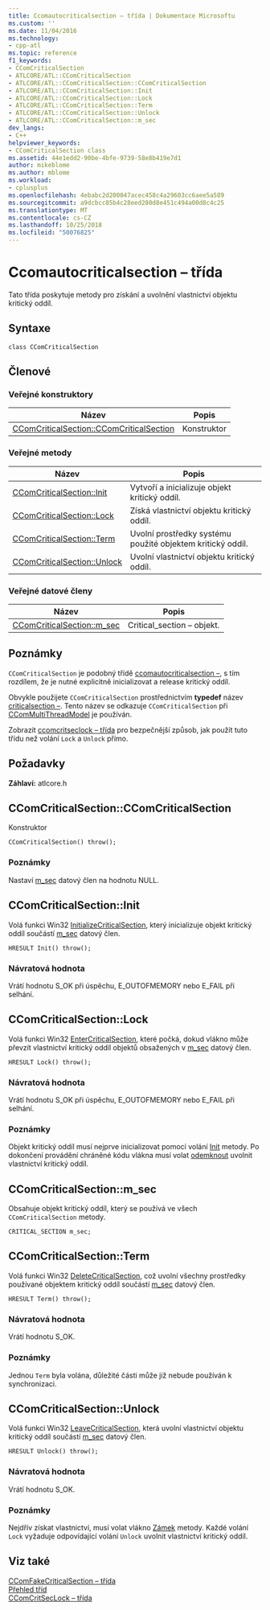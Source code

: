 ```yaml
---
title: Ccomautocriticalsection – třída | Dokumentace Microsoftu
ms.custom: ''
ms.date: 11/04/2016
ms.technology:
- cpp-atl
ms.topic: reference
f1_keywords:
- CComCriticalSection
- ATLCORE/ATL::CComCriticalSection
- ATLCORE/ATL::CComCriticalSection::CComCriticalSection
- ATLCORE/ATL::CComCriticalSection::Init
- ATLCORE/ATL::CComCriticalSection::Lock
- ATLCORE/ATL::CComCriticalSection::Term
- ATLCORE/ATL::CComCriticalSection::Unlock
- ATLCORE/ATL::CComCriticalSection::m_sec
dev_langs:
- C++
helpviewer_keywords:
- CComCriticalSection class
ms.assetid: 44e1edd2-90be-4bfe-9739-58e8b419e7d1
author: mikeblome
ms.author: mblome
ms.workload:
- cplusplus
ms.openlocfilehash: 4ebabc2d200047acec458c4a29603cc6aee5a589
ms.sourcegitcommit: a9dcbcc85b4c28eed280d8e451c494a00d8c4c25
ms.translationtype: MT
ms.contentlocale: cs-CZ
ms.lasthandoff: 10/25/2018
ms.locfileid: "50076825"
---
```

# <a name="ccomcriticalsection-class"></a>Ccomautocriticalsection – třída

Tato třída poskytuje metody pro získání a uvolnění vlastnictví objektu kritický oddíl.

## <a name="syntax"></a>Syntaxe

```
class CComCriticalSection
```

## <a name="members"></a>Členové

### <a name="public-constructors"></a>Veřejné konstruktory

|Název|Popis|
|----------|-----------------|
|[CComCriticalSection::CComCriticalSection](#ccomcriticalsection)|Konstruktor|

### <a name="public-methods"></a>Veřejné metody

|Název|Popis|
|----------|-----------------|
|[CComCriticalSection::Init](#init)|Vytvoří a inicializuje objekt kritický oddíl.|
|[CComCriticalSection::Lock](#lock)|Získá vlastnictví objektu kritický oddíl.|
|[CComCriticalSection::Term](#term)|Uvolní prostředky systému použité objektem kritický oddíl.|
|[CComCriticalSection::Unlock](#unlock)|Uvolní vlastnictví objektu kritický oddíl.|

### <a name="public-data-members"></a>Veřejné datové členy

|Název|Popis|
|----------|-----------------|
|[CComCriticalSection::m_sec](#m_sec)|Critical_section – objekt.|

## <a name="remarks"></a>Poznámky

`CComCriticalSection` je podobný třídě [ccomautocriticalsection –](../../atl/reference/ccomautocriticalsection-class.md), s tím rozdílem, že je nutné explicitně inicializovat a release kritický oddíl.

Obvykle použijete `CComCriticalSection` prostřednictvím **typedef** název [criticalsection –](ccommultithreadmodel-class.md#criticalsection). Tento název se odkazuje `CComCriticalSection` při [CComMultiThreadModel](../../atl/reference/ccommultithreadmodel-class.md) je používán.

Zobrazit [ccomcritseclock – třída](../../atl/reference/ccomcritseclock-class.md) pro bezpečnější způsob, jak použít tuto třídu než volání `Lock` a `Unlock` přímo.

## <a name="requirements"></a>Požadavky

**Záhlaví:** atlcore.h

##  <a name="ccomcriticalsection"></a>  CComCriticalSection::CComCriticalSection

Konstruktor

```
CComCriticalSection() throw();
```

### <a name="remarks"></a>Poznámky

Nastaví [m_sec](#m_sec) datový člen na hodnotu NULL.

##  <a name="init"></a>  CComCriticalSection::Init

Volá funkci Win32 [InitializeCriticalSection](/windows/desktop/api/synchapi/nf-synchapi-initializecriticalsection), který inicializuje objekt kritický oddíl součástí [m_sec](#m_sec) datový člen.

```
HRESULT Init() throw();
```

### <a name="return-value"></a>Návratová hodnota

Vrátí hodnotu S_OK při úspěchu, E_OUTOFMEMORY nebo E_FAIL při selhání.

##  <a name="lock"></a>  CComCriticalSection::Lock

Volá funkci Win32 [EnterCriticalSection](/windows/desktop/api/synchapi/nf-synchapi-entercriticalsection), které počká, dokud vlákno může převzít vlastnictví kritický oddíl objektů obsažených v [m_sec](#m_sec) datový člen.

```
HRESULT Lock() throw();
```

### <a name="return-value"></a>Návratová hodnota

Vrátí hodnotu S_OK při úspěchu, E_OUTOFMEMORY nebo E_FAIL při selhání.

### <a name="remarks"></a>Poznámky

Objekt kritický oddíl musí nejprve inicializovat pomocí volání [Init](#init) metody. Po dokončení provádění chráněné kódu vlákna musí volat [odemknout](#unlock) uvolnit vlastnictví kritický oddíl.

##  <a name="m_sec"></a>  CComCriticalSection::m_sec

Obsahuje objekt kritický oddíl, který se používá ve všech `CComCriticalSection` metody.

```
CRITICAL_SECTION m_sec;
```

##  <a name="term"></a>  CComCriticalSection::Term

Volá funkci Win32 [DeleteCriticalSection](/windows/desktop/api/synchapi/nf-synchapi-deletecriticalsection), což uvolní všechny prostředky používané objektem kritický oddíl součástí [m_sec](#m_sec) datový člen.

```
HRESULT Term() throw();
```

### <a name="return-value"></a>Návratová hodnota

Vrátí hodnotu S_OK.

### <a name="remarks"></a>Poznámky

Jednou `Term` byla volána, důležité části může již nebude používán k synchronizaci.

##  <a name="unlock"></a>  CComCriticalSection::Unlock

Volá funkci Win32 [LeaveCriticalSection](/windows/desktop/api/synchapi/nf-synchapi-leavecriticalsection), která uvolní vlastnictví objektu kritický oddíl součástí [m_sec](#m_sec) datový člen.

```
HRESULT Unlock() throw();
```

### <a name="return-value"></a>Návratová hodnota

Vrátí hodnotu S_OK.

### <a name="remarks"></a>Poznámky

Nejdřív získat vlastnictví, musí volat vlákno [Zámek](#lock) metody. Každé volání `Lock` vyžaduje odpovídající volání `Unlock` uvolnit vlastnictví kritický oddíl.

## <a name="see-also"></a>Viz také

[CComFakeCriticalSection – třída](../../atl/reference/ccomfakecriticalsection-class.md)<br/>
[Přehled tříd](../../atl/atl-class-overview.md)<br/>
[CComCritSecLock – třída](../../atl/reference/ccomcritseclock-class.md)

